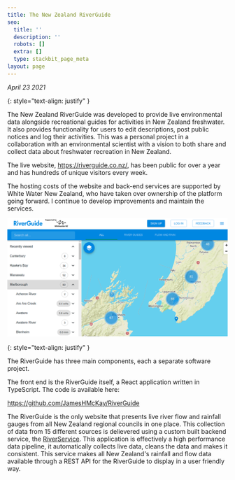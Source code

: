 ```yaml
---
title: The New Zealand RiverGuide
seo:
  title: ''
  description: ''
  robots: []
  extra: []
  type: stackbit_page_meta
layout: page
---
```

*April 23 2021*

{: style="text-align: justify" }

The New Zealand RiverGuide was developed to provide live environmental data alongside recreational guides for activities in New Zealand freshwater. It also provides functionality for users to edit descriptions, post public notices and log their activities. This was a personal project in a collaboration with an environmental scientist with a vision to both share and collect data about freshwater recreation in New Zealand.

The live website, <https://riverguide.co.nz/,> has been public for over a year and has hundreds of unique visitors every week.

The hosting costs of the website and back-end services are supported by White Water New Zealand, who have taken over ownership of the platform going forward. I continue to develop improvements and maintain the services.

![](/images/Screenshot%20from%202021-04-23%2022-50-58.png)

{: style="text-align: justify" }

The RiverGuide has three main components, each a separate software project.

The front end is the RiverGuide itself, a React application written in TypeScript. The code is available here:

<https://github.com/JamesHMcKay/RiverGuide>

The RiverGuide is the only website that presents live river flow and rainfall gauges from all New Zealand regional councils in one place. This collection of data from 15 different sources is  delievered using a custom built backend service, the [RiverService](https://github.com/JamesHMcKay/RiverService). This application is effectively a high performance data pipeline, it automatically collects live data, cleans the data and makes it consistent. This service makes all New Zealand's rainfall and flow data available through a REST API for the RiverGuide to display in a user friendly way.
